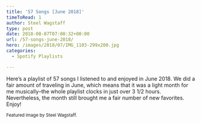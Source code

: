 ```yaml
---
title: '57 Songs [June 2018]'
timeToRead: 1 
author: Steel Wagstaff
type: post
date: 2018-08-07T07:00:32+00:00
url: /57-songs-june-2018/
hero: /images/2018/07/IMG_1103-299x200.jpg
categories:
  - Spotify Playlists

---
```

Here&#8217;s a playlist of 57 songs I listened to and enjoyed in June 2018. We did a fair amount of traveling in June, which means that it was a light month for me musically&#8211;the whole playlist clocks in just over 3 1/2 hours. Nevertheless, the month still brought me a fair number of new favorites. Enjoy!



<small>Featured image by Steel Wagstaff.</small>